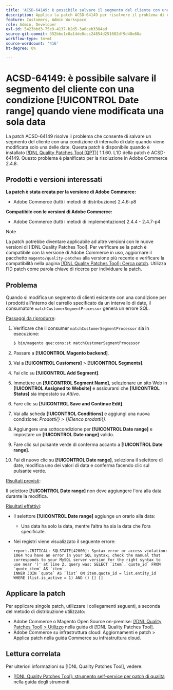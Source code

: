 ```yaml
---
title: 'ACSD-64149: è possibile salvare il segmento del cliente con una condizione [!UICONTROL Date range] quando viene modificata una sola data'
description: Applica la patch ACSD-64149 per risolvere il problema di Adobe Commerce, in cui è possibile salvare il segmento del cliente con una condizione **[!UICONTROL Date range]** quando viene modificata solo una delle date.
feature: Customers, Admin Workspace
role: Admin, Developer
exl-id: 5423bbd3-75e9-4137-b2d5-3a0ceb3384ad
source-git-commit: 352bbe1c8a14de8ccc24854d251002df9d48e68a
workflow-type: tm+mt
source-wordcount: '416'
ht-degree: 0%

---
```


# ACSD-64149: è possibile salvare il segmento del cliente con una condizione [!UICONTROL Date range] quando viene modificata una sola data

La patch ACSD-64149 risolve il problema che consente di salvare un segmento del cliente con una condizione di intervallo di date quando viene modificata solo una delle date. Questa patch è disponibile quando è installato [[!DNL Quality Patches Tool (QPT)]](/help/tools/quality-patches-tool/quality-patches-tool-to-self-serve-quality-patches.md) 1.1.60. L’ID della patch è ACSD-64149. Questo problema è pianificato per la risoluzione in Adobe Commerce 2.4.8.

## Prodotti e versioni interessati

**La patch è stata creata per la versione di Adobe Commerce:**

* Adobe Commerce (tutti i metodi di distribuzione) 2.4.6-p8

**Compatibile con le versioni di Adobe Commerce:**

* Adobe Commerce (tutti i metodi di implementazione) 2.4.4 - 2.4.7-p4

>[!NOTE]
>
>La patch potrebbe diventare applicabile ad altre versioni con le nuove versioni di [!DNL Quality Patches Tool]. Per verificare se la patch è compatibile con la versione di Adobe Commerce in uso, aggiornare il pacchetto `magento/quality-patches` alla versione più recente e verificare la compatibilità nella pagina [[!DNL Quality Patches Tool]: Cerca patch](https://experienceleague.adobe.com/tools/commerce-quality-patches/index.html). Utilizza l’ID patch come parola chiave di ricerca per individuare la patch.

## Problema

Quando si modifica un segmento di clienti esistente con una condizione per i prodotti all&#39;interno del carrello specificato da un intervallo di date, il consumatore `matchCustomerSegmentProcessor` genera un errore SQL.

<u>Passaggi da riprodurre</u>:

1. Verificare che il consumer `matchCustomerSegmentProcessor` sia in esecuzione:

   ```bash
   $ bin/magento que:cons:st matchCustomerSegmentProcessor
   ```

1. Passare a **[!UICONTROL Magento backend]**.
1. Vai a **[!UICONTROL Customers]** > **[!UICONTROL Segments]**.
1. Fai clic su **[!UICONTROL Add Segment]**.
1. Immettere un **[!UICONTROL Segment Name]**, selezionare un sito Web in **[!UICONTROL Assigned to Website]** e assicurarsi che **[!UICONTROL Status]** sia impostato su *Attivo*.
1. Fare clic su **[!UICONTROL Save and Continue Edit]**.
1. Vai alla scheda **[!UICONTROL Conditions]** e aggiungi una nuova condizione: *Prodotti{} > {}Elenco prodotti*{*}*.
1. Aggiungere una sottocondizione per **[!UICONTROL Date range]** e impostare un **[!UICONTROL Date range]** valido.
1. Fare clic sul pulsante verde di conferma accanto a **[!UICONTROL Date range]**.
1. Fai di nuovo clic su **[!UICONTROL Date range]**, seleziona il selettore di date, modifica uno dei valori di data e conferma facendo clic sul pulsante verde.

<u>Risultati previsti</u>:

Il selettore **[!UICONTROL Date range]** non deve aggiungere l&#39;ora alla data durante la modifica.

<u>Risultati effettivi</u>:

* Il selettore **[!UICONTROL Date range]** aggiunge un orario alla data:
   * Una data ha solo la data, mentre l’altra ha sia la data che l’ora specificate.
* Nei registri viene visualizzato il seguente errore:

  ```
  report.CRITICAL: SQLSTATE[42000]: Syntax error or access violation: 1064 You have an error in your SQL syntax; check the manual that corresponds to your MySQL server version for the right syntax to use near ')' at line 2, query was: SELECT `item`.`quote_id` FROM `quote_item` AS `item`
  INNER JOIN `quote` AS `list` ON item.quote_id = list.entity_id WHERE (list.is_active = 1) AND () [] []
  ```


## Applicare la patch

Per applicare singole patch, utilizzare i collegamenti seguenti, a seconda del metodo di distribuzione utilizzato:

* Adobe Commerce o Magento Open Source on-premise: [[!DNL Quality Patches Tool] > Utilizzo](/help/tools/quality-patches-tool/usage.md) nella guida di [!DNL Quality Patches Tool].
* Adobe Commerce su infrastruttura cloud: Aggiornamenti e patch > Applica patch nella guida Commerce su infrastruttura cloud.

## Lettura correlata

Per ulteriori informazioni su [!DNL Quality Patches Tool], vedere:

* [[!DNL Quality Patches Tool]: strumento self-service per patch di qualità](/help/tools/quality-patches-tool/quality-patches-tool-to-self-serve-quality-patches.md) nella guida degli strumenti.
